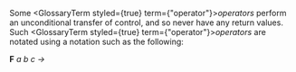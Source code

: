  



Some <GlossaryTerm styled={true} term={"operator"}><i>operators</i></GlossaryTerm> perform an unconditional transfer of control, and so never have any return values. Such <GlossaryTerm styled={true} term={"operator"}><i>operators</i></GlossaryTerm> are notated using a notation such as the following: 



**F** *a b c →* 



